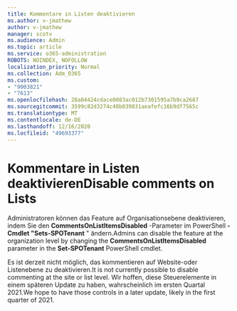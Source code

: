 ```yaml
---
title: Kommentare in Listen deaktivieren
ms.author: v-jmathew
author: v-jmathew
manager: scotv
ms.audience: Admin
ms.topic: article
ms.service: o365-administration
ROBOTS: NOINDEX, NOFOLLOW
localization_priority: Normal
ms.collection: Adm_O365
ms.custom:
- "9003821"
- "7613"
ms.openlocfilehash: 28a04424cdace0083ac012b7301595a7b9ca2687
ms.sourcegitcommit: 3599c82d3274c48b039831aeafefc16b9df7565c
ms.translationtype: MT
ms.contentlocale: de-DE
ms.lasthandoff: 12/16/2020
ms.locfileid: "49693377"
---
```

# <a name="disable-comments-on-lists"></a><span data-ttu-id="1e9b8-102">Kommentare in Listen deaktivieren</span><span class="sxs-lookup"><span data-stu-id="1e9b8-102">Disable comments on Lists</span></span>

<span data-ttu-id="1e9b8-103">Administratoren können das Feature auf Organisationsebene deaktivieren, indem Sie den **CommentsOnListItemsDisabled** -Parameter im PowerShell **-Cmdlet "Sets-SPOTenant** " ändern.</span><span class="sxs-lookup"><span data-stu-id="1e9b8-103">Admins can disable the feature at the organization level by changing the **CommentsOnListItemsDisabled** parameter in the **Set-SPOTenant** PowerShell cmdlet.</span></span>

<span data-ttu-id="1e9b8-104">Es ist derzeit nicht möglich, das kommentieren auf Website-oder Listenebene zu deaktivieren.</span><span class="sxs-lookup"><span data-stu-id="1e9b8-104">It is not currently possible to disable commenting at the site or list level.</span></span> <span data-ttu-id="1e9b8-105">Wir hoffen, diese Steuerelemente in einem späteren Update zu haben, wahrscheinlich im ersten Quartal 2021.</span><span class="sxs-lookup"><span data-stu-id="1e9b8-105">We hope to have those controls in a later update, likely in the first quarter of 2021.</span></span>
